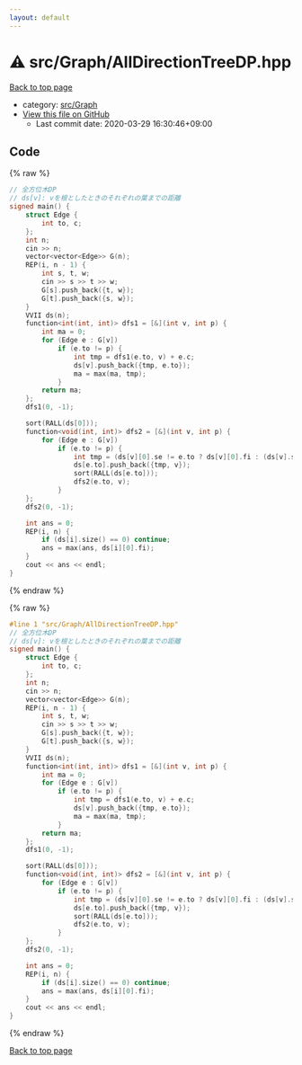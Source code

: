 ```yaml
---
layout: default
---
```


<!-- mathjax config similar to math.stackexchange -->
<script type="text/javascript" async
  src="https://cdnjs.cloudflare.com/ajax/libs/mathjax/2.7.5/MathJax.js?config=TeX-MML-AM_CHTML">
</script>
<script type="text/x-mathjax-config">
  MathJax.Hub.Config({
    TeX: { equationNumbers: { autoNumber: "AMS" }},
    tex2jax: {
      inlineMath: [ ['$','$'] ],
      processEscapes: true
    },
    "HTML-CSS": { matchFontHeight: false },
    displayAlign: "left",
    displayIndent: "2em"
  });
</script>

<script type="text/javascript" src="https://cdnjs.cloudflare.com/ajax/libs/jquery/3.4.1/jquery.min.js"></script>
<script src="https://cdn.jsdelivr.net/npm/jquery-balloon-js@1.1.2/jquery.balloon.min.js" integrity="sha256-ZEYs9VrgAeNuPvs15E39OsyOJaIkXEEt10fzxJ20+2I=" crossorigin="anonymous"></script>
<script type="text/javascript" src="../../../assets/js/copy-button.js"></script>
<link rel="stylesheet" href="../../../assets/css/copy-button.css" />


# :warning: src/Graph/AllDirectionTreeDP.hpp

<a href="../../../index.html">Back to top page</a>

* category: <a href="../../../index.html#6e5c608398952d411d1862b1f8dc05f5">src/Graph</a>
* <a href="{{ site.github.repository_url }}/blob/master/src/Graph/AllDirectionTreeDP.hpp">View this file on GitHub</a>
    - Last commit date: 2020-03-29 16:30:46+09:00




## Code

<a id="unbundled"></a>
{% raw %}
```cpp
// 全方位木DP
// ds[v]: vを根としたときのそれぞれの葉までの距離
signed main() {
    struct Edge {
        int to, c;
    };
    int n;
    cin >> n;
    vector<vector<Edge>> G(n);
    REP(i, n - 1) {
        int s, t, w;
        cin >> s >> t >> w;
        G[s].push_back({t, w});
        G[t].push_back({s, w});
    }
    VVII ds(n);
    function<int(int, int)> dfs1 = [&](int v, int p) {
        int ma = 0;
        for (Edge e : G[v])
            if (e.to != p) {
                int tmp = dfs1(e.to, v) + e.c;
                ds[v].push_back({tmp, e.to});
                ma = max(ma, tmp);
            }
        return ma;
    };
    dfs1(0, -1);

    sort(RALL(ds[0]));
    function<void(int, int)> dfs2 = [&](int v, int p) {
        for (Edge e : G[v])
            if (e.to != p) {
                int tmp = (ds[v][0].se != e.to ? ds[v][0].fi : (ds[v].size() == 1 ? 0 : ds[v][1].fi)) + e.c;
                ds[e.to].push_back({tmp, v});
                sort(RALL(ds[e.to]));
                dfs2(e.to, v);
            }
    };
    dfs2(0, -1);

    int ans = 0;
    REP(i, n) {
        if (ds[i].size() == 0) continue;
        ans = max(ans, ds[i][0].fi);
    }
    cout << ans << endl;
}

```
{% endraw %}

<a id="bundled"></a>
{% raw %}
```cpp
#line 1 "src/Graph/AllDirectionTreeDP.hpp"
// 全方位木DP
// ds[v]: vを根としたときのそれぞれの葉までの距離
signed main() {
    struct Edge {
        int to, c;
    };
    int n;
    cin >> n;
    vector<vector<Edge>> G(n);
    REP(i, n - 1) {
        int s, t, w;
        cin >> s >> t >> w;
        G[s].push_back({t, w});
        G[t].push_back({s, w});
    }
    VVII ds(n);
    function<int(int, int)> dfs1 = [&](int v, int p) {
        int ma = 0;
        for (Edge e : G[v])
            if (e.to != p) {
                int tmp = dfs1(e.to, v) + e.c;
                ds[v].push_back({tmp, e.to});
                ma = max(ma, tmp);
            }
        return ma;
    };
    dfs1(0, -1);

    sort(RALL(ds[0]));
    function<void(int, int)> dfs2 = [&](int v, int p) {
        for (Edge e : G[v])
            if (e.to != p) {
                int tmp = (ds[v][0].se != e.to ? ds[v][0].fi : (ds[v].size() == 1 ? 0 : ds[v][1].fi)) + e.c;
                ds[e.to].push_back({tmp, v});
                sort(RALL(ds[e.to]));
                dfs2(e.to, v);
            }
    };
    dfs2(0, -1);

    int ans = 0;
    REP(i, n) {
        if (ds[i].size() == 0) continue;
        ans = max(ans, ds[i][0].fi);
    }
    cout << ans << endl;
}

```
{% endraw %}

<a href="../../../index.html">Back to top page</a>


